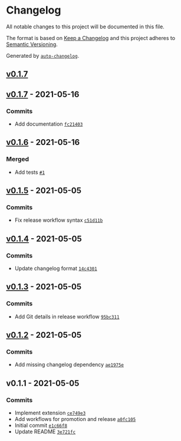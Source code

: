 # Changelog

All notable changes to this project will be documented in this file.

The format is based on [Keep a Changelog](https://keepachangelog.com/en/1.0.0/)
and this project adheres to [Semantic Versioning](https://semver.org/spec/v2.0.0.html).

Generated by [`auto-changelog`](https://github.com/CookPete/auto-changelog).

## [v0.1.7](https://github.com/ansonmiu0214/vscode-text-align/compare/v0.1.7...v0.1.7)

## [v0.1.7](https://github.com/ansonmiu0214/vscode-text-align/compare/v0.1.6...v0.1.7) - 2021-05-16

### Commits

- Add documentation [`fc21403`](https://github.com/ansonmiu0214/vscode-text-align/commit/fc214032d2ca32660185727a672989347c8aedd9)

## [v0.1.6](https://github.com/ansonmiu0214/vscode-text-align/compare/v0.1.5...v0.1.6) - 2021-05-16

### Merged

- Add tests [`#1`](https://github.com/ansonmiu0214/vscode-text-align/pull/1)

## [v0.1.5](https://github.com/ansonmiu0214/vscode-text-align/compare/v0.1.4...v0.1.5) - 2021-05-05

### Commits

- Fix release workflow syntax [`c51d11b`](https://github.com/ansonmiu0214/vscode-text-align/commit/c51d11b260b8f2e34fdf2643eaa642625834c52d)

## [v0.1.4](https://github.com/ansonmiu0214/vscode-text-align/compare/v0.1.3...v0.1.4) - 2021-05-05

### Commits

- Update changelog format [`14c4301`](https://github.com/ansonmiu0214/vscode-text-align/commit/14c430107f8aac4595f5631baf74e7868d6e6085)

## [v0.1.3](https://github.com/ansonmiu0214/vscode-text-align/compare/v0.1.2...v0.1.3) - 2021-05-05

### Commits

- Add Git details in release workflow [`95bc311`](https://github.com/ansonmiu0214/vscode-text-align/commit/95bc3116937459116aeb049042afd6cd22604f1d)

## [v0.1.2](https://github.com/ansonmiu0214/vscode-text-align/compare/v0.1.1...v0.1.2) - 2021-05-05

### Commits

- Add missing changelog dependency [`ae1975e`](https://github.com/ansonmiu0214/vscode-text-align/commit/ae1975e23fa6b45d7a5031d0d4af1ace94b9e903)

## v0.1.1 - 2021-05-05

### Commits

- Implement extension [`ce749e3`](https://github.com/ansonmiu0214/vscode-text-align/commit/ce749e33605aabe2ba06ba43d08f0864082ddf2b)
- Add workflows for promotion and release [`a0fc105`](https://github.com/ansonmiu0214/vscode-text-align/commit/a0fc105c4be74da2e11478423308649e21e085c8)
- Initial commit [`e1c66f8`](https://github.com/ansonmiu0214/vscode-text-align/commit/e1c66f8b6b771677d20a2e7ae7014b192efcbe04)
- Update README [`3e721fc`](https://github.com/ansonmiu0214/vscode-text-align/commit/3e721fcb10b1c99b1ef55f723888e15b0053612d)
